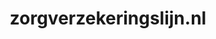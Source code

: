 ---
layout: post
title:  "zorgverzekeringslijn.nl"
internal_url:  "/data/zorgverzekeringslijn.nl.html"
categories: dutchgov
---